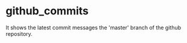 # github_commits

It shows the latest commit messages the 'master' branch of the github repository.
